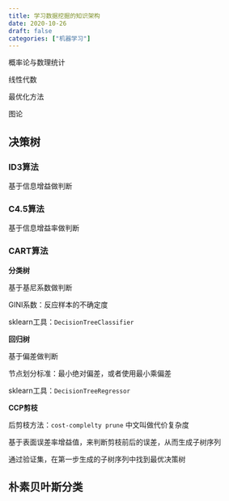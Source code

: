 ```yaml
---
title: 学习数据挖掘的知识架构
date: 2020-10-26
draft: false
categories: ["机器学习"]
---
```


概率论与数理统计

线性代数

最优化方法

图论

## 决策树

### ID3算法

基于信息增益做判断

### C4.5算法

基于信息增益率做判断

### CART算法

**分类树**

基于基尼系数做判断

GINI系数：反应样本的不确定度

sklearn工具：`DecisionTreeClassifier`

**回归树**

基于偏差做判断

节点划分标准：最小绝对偏差，或者使用最小乘偏差

sklearn工具：`DecisionTreeRegressor`

**CCP剪枝**

后剪枝方法：`cost-complelty prune` 中文叫做代价复杂度

基于表面误差率增益值，来判断剪枝前后的误差，从而生成子树序列

通过验证集，在第一步生成的子树序列中找到最优决策树


## 朴素贝叶斯分类

